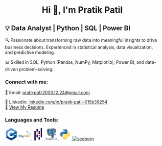 <h1 align="center">Hi 👋, I'm Pratik Patil</h1>

## 💡 Data Analyst | Python | SQL | Power BI 
🔍 Passionate about transforming raw data into meaningful insights to drive business decisions. Experienced in statistical analysis, data visualization, and predictive modeling.  

📊 Skilled in SQL, Python (Pandas, NumPy, Matplotlib), Power BI, and data-driven problem-solving.  
<h3 align="left">Connect with me:</h3>
📧 Email: <a href="mailto:pratikpatil2003.12.24@gmail.com">pratikpatil2003.12.24@gmail.com</a>  

🔗 LinkedIn: [linkedin.com/in/pratik-patil-015b39254](https://www.linkedin.com/in/pratik-patil-015b39254)<br>
📄 [View My Resume](https://github.com/Pratik24122/Pratik24122/blob/main/resume.pdf)

<p align="left">
</p>

<h3 align="left">Languages and Tools:</h3>
<p align="left"> <a href="https://www.w3schools.com/cpp/" target="_blank" rel="noreferrer"> <img src="https://raw.githubusercontent.com/devicons/devicon/master/icons/cplusplus/cplusplus-original.svg" alt="cplusplus" width="40" height="40"/> </a> <a href="https://www.mysql.com/" target="_blank" rel="noreferrer"> <img src="https://raw.githubusercontent.com/devicons/devicon/master/icons/mysql/mysql-original-wordmark.svg" alt="mysql" width="40" height="40"/> </a> <a href="https://pandas.pydata.org/" target="_blank" rel="noreferrer"> <img src="https://raw.githubusercontent.com/devicons/devicon/2ae2a900d2f041da66e950e4d48052658d850630/icons/pandas/pandas-original.svg" alt="pandas" width="40" height="40"/> </a> <a href="https://www.postgresql.org" target="_blank" rel="noreferrer"> <img src="https://raw.githubusercontent.com/devicons/devicon/master/icons/postgresql/postgresql-original-wordmark.svg" alt="postgresql" width="40" height="40"/> </a> <a href="https://www.python.org" target="_blank" rel="noreferrer"> <img src="https://raw.githubusercontent.com/devicons/devicon/master/icons/python/python-original.svg" alt="python" width="40" height="40"/> </a> <a href="https://seaborn.pydata.org/" target="_blank" rel="noreferrer"> <img src="https://seaborn.pydata.org/_images/logo-mark-lightbg.svg" alt="seaborn" width="40" height="40"/> </a> </p>
